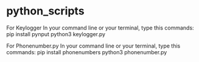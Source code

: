 # python_scripts

For Keylogger
In your command line or your terminal, type this commands:
pip install pynput
python3 keylogger.py


For Phonenumber.py
In your command line or your terminal, type this commands:
pip install phonenumbers
python3 phonenumber.py
